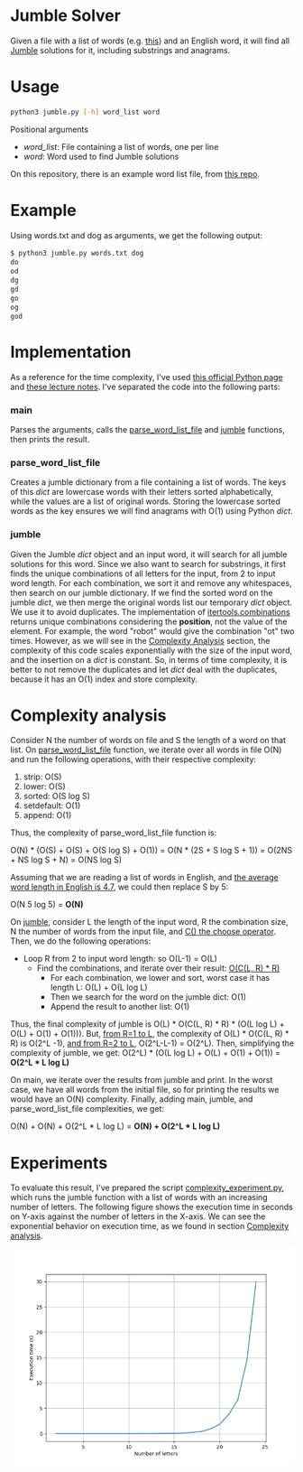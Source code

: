 # Jumble Solver

Given a file with a list of words (e.g. [this](https://github.com/dwyl/english-words)) and an English word, it will find all [Jumble](https://en.wikipedia.org/wiki/Jumble) solutions for it, including substrings and anagrams.

# Usage
``` bash
python3 jumble.py [-h] word_list word
```
Positional arguments
* *word_list*: File containing a list of words, one per line
* *word*: Word used to find Jumble solutions

On this repository, there is an example word list file, from [this repo](https://github.com/dwyl/english-words).

# Example

Using words.txt and dog as arguments, we get the following output:
```
$ python3 jumble.py words.txt dog
do
od
dg
gd
go
og
god
```

# Implementation
As a reference for the time complexity, I've used [this official Python page](https://wiki.python.org/moin/TimeComplexity) and [these lecture notes](https://www.ics.uci.edu/~pattis/ICS-33/lectures/complexitypython.txt).
I've separated the code into the following parts:

### main
Parses the arguments, calls the [parse_word_list_file](#parse_word_list_file) and [jumble](#jumble) functions, then prints the result.

### parse_word_list_file
Creates a jumble dictionary from a file containing a list of words. The keys of this _dict_ are lowercase words with their letters sorted alphabetically, while the values are a list of original words. Storing the lowercase sorted words as the key ensures we will find anagrams with O(1) using Python _dict_.

### jumble
Given the Jumble _dict_ object and an input word, it will search for all jumble solutions for this word. Since we also want to search for substrings, it first finds the unique combinations of all letters for the input, from 2 to input word length. For each combination, we sort it and remove any whitespaces, then search on our jumble dictionary. If we find the sorted word on the jumble _dict_, we then merge the original words list our temporary _dict_ object. We use it to avoid duplicates. The implementation of [itertools.combinations](https://docs.python.org/3/library/itertools.html#itertools.combinations) returns unique combinations considering the **position**, not the value of the element. For example, the word "robot" would give the combination "ot" two times. However, as we will see in the [Complexity Analysis](#complexity-analysis) section, the complexity of this code scales exponentially with the size of the input word, and the insertion on a _dict_ is constant. So, in terms of time complexity, it is better to not remove the duplicates and let _dict_ deal with the duplicates, because it has an O(1) index and store complexity.


# Complexity analysis

Consider N the number of words on file and S the length of a word on that list. On [parse_word_list_file](#parse_word_list_file) function, we iterate over all words in file O(N) and run the following operations, with their respective complexity:
1. strip: O(S)
2. lower: O(S)
3. sorted: O(S log S)
4. setdefault: O(1)
5. append: O(1)

Thus, the complexity of parse_word_list_file function is: 

O(N) \* (O(S) + O(S) + O(S log S) + O(1)) = O(N \* (2S + S log S + 1)) = O(2NS + NS log S + N) = O(NS log S)

Assuming that we are reading a list of words in English, and [the average word length in English is 4.7](https://wolfgarbe.medium.com/the-average-word-length-in-english-language-is-4-7-35750344870f#:~:text=The%20average%20word%20length%20in%20English%20language%20is%204.7%20characters), we could then replace S by 5:

O(N 5 log 5) = **O(N)**


On [jumble](#jumble), consider L the length of the input word, R the combination size, N the number of words from the input file, and [C() the choose operator](https://en.wikipedia.org/wiki/Combination#Number_of_k-combinations). Then, we do the following operations:
* Loop R from 2 to input word length: so O(L-1) = O(L)
  * Find the combinations, and iterate over their result: [O(C(L, R) \* R)](https://stackoverflow.com/questions/53419536/what-is-the-computational-complexity-of-itertools-combinations-in-python)
    * For each combination, we lower and sort, worst case it has length L: O(L) + O(L log L)
    * Then we search for the word on the jumble dict: O(1)
    * Append the result to another list: O(1)

Thus, the final complexity of jumble is O(L) \* O(C(L, R) \* R) \* (O(L log L) + O(L) + O(1) + O(1))).
But, [from R=1 to L](https://www.wolframalpha.com/input/?i=sum+k%3D1+to+n+n%21%2F%28%28k%29%21*%28n-k%29%21%29), the complexity of O(L) \* O(C(L, R) \* R) is O(2^L -1), [and from R=2 to L](https://www.wolframalpha.com/input/?i=sum+k%3D2+to+n+n%21%2F%28%28k%29%21*%28n-k%29%21%29), O(2^L-L-1) = O(2^L). Then, simplifying the complexity of jumble, we get:
O(2^L) \* (O(L log L) + O(L) + O(1) + O(1)) = **O(2^L * L log L)**

On main, we iterate over the results from jumble and print. In the worst case, we have all words from the initial file, so for printing the results we would have an O(N) complexity. Finally, adding main, jumble, and parse_word_list_file complexities, we get:

O(N) + O(N) + O(2^L * L log L)  = **O(N) + O(2^L * L log L)**

# Experiments 
To evaluate this result, I've prepared the script [complexity_experiment.py](complexity_experiment.py), which runs the jumble function with a list of words with an increasing number of letters. The following figure shows the execution time in seconds on Y-axis against the number of letters in the X-axis. We can see the exponential behavior on execution time, as we found in section [Complexity analysis](#complexity-analysis).

![plot](./experiment.png)

